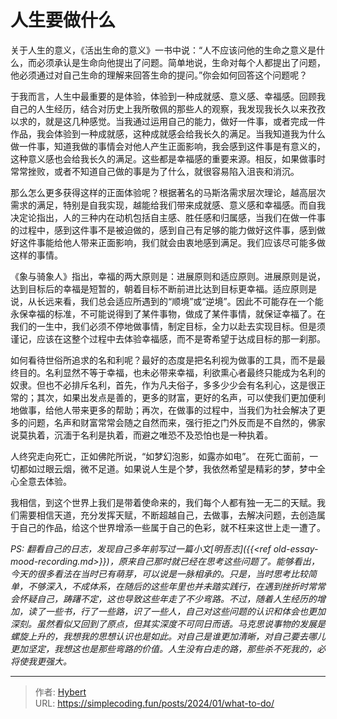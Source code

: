 # 人生要做什么


关于人生的意义，《活出生命的意义》一书中说：“人不应该问他的生命之意义是什么，而必须承认是生命向他提出了问题。简单地说，生命对每个人都提出了问题，他必须通过对自己生命的理解来回答生命的提问。”你会如何回答这个问题呢？

于我而言，人生中最重要的是体验，体验到一种成就感、意义感、幸福感。回顾我自己的人生经历，结合对历史上我所敬佩的那些人的观察，我发现我长久以来孜孜以求的，就是这几种感觉。当我通过运用自己的能力，做好一件事，或者完成一件作品，我会体验到一种成就感，这种成就感会给我长久的满足。当我知道我为什么做一件事，知道我做的事情会对他人产生正面影响，我会感到这件事是有意义的，这种意义感也会给我长久的满足。这些都是幸福感的重要来源。相反，如果做事时常常挫败，或者不知道自己做的事是为了什么，就很容易陷入沮丧和消沉。

那么怎么更多获得这样的正面体验呢？根据著名的马斯洛需求层次理论，越高层次需求的满足，特别是自我实现，越能给我们带来成就感、意义感和幸福感。而自我决定论指出，人的三种内在动机包括自主感、胜任感和归属感，当我们在做一件事的过程中，感到这件事不是被迫做的，感到自己有足够的能力做好这件事，感到做好这件事能给他人带来正面影响，我们就会由衷地感到满足。我们应该尽可能多做这样的事情。

《象与骑象人》指出，幸福的两大原则是：进展原则和适应原则。进展原则是说，达到目标后的幸福是短暂的，朝着目标不断前进比达到目标更幸福。适应原则是说，从长远来看，我们总会适应所遇到的“顺境”或“逆境”。因此不可能存在一个能永保幸福的标准，不可能说得到了某件事物，做成了某件事情，就保证幸福了。在我们的一生中，我们必须不停地做事情，制定目标，全力以赴去实现目标。但是须谨记，应该在这整个过程中去体验幸福感，而不是寄希望于达成目标的那一刹那。

如何看待世俗所追求的名和利呢？最好的态度是把名利视为做事的工具，而不是最终目的。名利显然不等于幸福，也未必带来幸福，利欲熏心者最终只能成为名利的奴隶。但也不必排斥名利，首先，作为凡夫俗子，多多少少会有名利心，这是很正常的；其次，如果出发点是善的，更多的财富，更好的名声，可以使我们更加便利地做事，给他人带来更多的帮助；再次，在做事的过程中，当我们为社会解决了更多的问题，名声和财富常常会随之自然而来，强行拒之门外反而是不自然的，佛家说莫执着，沉湎于名利是执着，而避之唯恐不及恐怕也是一种执着。

人终究走向死亡，正如佛陀所说，“如梦幻泡影，如露亦如电”。 在死亡面前，一切都如过眼云烟，微不足道。如果说人生是个梦，我依然希望是精彩的梦，梦中全心全意去体验。

我相信，到这个世界上我们是带着使命来的，我们每个人都有独一无二的天赋。我们需要相信天道，充分发挥天赋，不断超越自己，去做事，去解决问题，去创造属于自己的作品，给这个世界增添一些属于自己的色彩，就不枉来这世上走一遭了。

*PS: 翻看自己的日志，发现自己多年前写过一篇小文[明吾志]({{&lt;ref old-essay-mood-recording.md&gt;}})，原来自己那时就已经在思考这些问题了。能够看出，今天的很多看法在当时已有萌芽，可以说是一脉相承的。只是，当时思考比较简单，不够深入，不成体系，在随后的这些年里也并未踏实践行，在遇到挫折时常常会怀疑自己，踌躇不定，这也导致这些年走了不少弯路。不过，随着人生经历的增加，读了一些书，行了一些路，识了一些人，自己对这些问题的认识和体会也更加深刻。虽然看似又回到了原点，但其实深度不可同日而语。马克思说事物的发展是螺旋上升的，我想我的思想认识也是如此。对自己是谁更加清晰，对自己要去哪儿更加坚定，我想这也是那些弯路的价值。人生没有白走的路，那些杀不死我的，必将使我更强大。*

---

> 作者: [Hybert](https://github.com/wanghuibin0)  
> URL: https://simplecoding.fun/posts/2024/01/what-to-do/  

